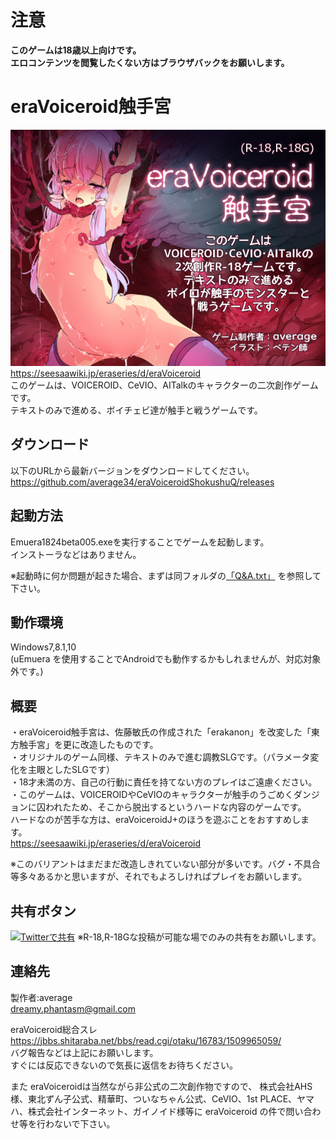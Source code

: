 ﻿# 注意
__このゲームは18歳以上向けです。__  
__エロコンテンツを閲覧したくない方はブラウザバックをお願いします。__  

# eraVoiceroid触手宮

![Link Text](https://github.com/average34/eraVoiceroidShokushuQ/blob/master/RESOURCES/eraVStop.png "Title")  
https://seesaawiki.jp/eraseries/d/eraVoiceroid  
このゲームは、VOICEROID、CeVIO、AITalkのキャラクターの二次創作ゲームです。  
テキストのみで進める、ボイチェビ達が触手と戦うゲームです。

## ダウンロード

以下のURLから最新バージョンをダウンロードしてください。  
https://github.com/average34/eraVoiceroidShokushuQ/releases  
  
## 起動方法  

Emuera1824beta005.exeを実行することでゲームを起動します。  
インストーラなどはありません。  
  
※起動時に何か問題が起きた場合、まずは同フォルダの[「Q&A.txt」](https://github.com/average34/eraVoiceroidShokushuQ/blob/master/RESOURCES/eraVStop.png "Q&A")  を参照して下さい。  
  
## 動作環境  

Windows7,8.1,10  
(uEmuera を使用することでAndroidでも動作するかもしれませんが、対応対象外です。)  
  
## 概要  

・eraVoiceroid触手宮は、佐藤敏氏の作成された「erakanon」を改変した「東方触手宮」を更に改造したものです。  
・オリジナルのゲーム同様、テキストのみで進む調教SLGです。（パラメータ変化を主眼としたSLGです）  
・18才未満の方、自己の行動に責任を持てない方のプレイはご遠慮ください。  
・このゲームは、VOICEROIDやCeVIOのキャラクターが触手のうごめくダンジョンに囚われたため、そこから脱出するというハードな内容のゲームです。  
ハードなのが苦手な方は、eraVoiceroidJ+のほうを遊ぶことをおすすめします。  
https://seesaawiki.jp/eraseries/d/eraVoiceroid  
  
※このバリアントはまだまだ改造しきれていない部分が多いです。バグ・不具合等多々あるかと思いますが、それでもよろしければプレイをお願いします。  
  
## 共有ボタン

[<img src="https://help.twitter.com/content/dam/help-twitter/brand/logo.png" width="40" alt="Twitterで共有">](https://twitter.com/share?url=https://github.com/average34/eraVoiceroidA/blob/master/README.md&hashtags=eraVoiceroid&text=eraVoiceroid触手宮%0D%0Aテキストのみで進める、ボイチェビ達が触手と戦うゲームです。（R-18）%0D%0A "Twitterで共有")
※R-18,R-18Gな投稿が可能な場でのみの共有をお願いします。

## 連絡先  

製作者:average  
dreamy.phantasm@gmail.com  
  
eraVoiceroid総合スレ  
https://jbbs.shitaraba.net/bbs/read.cgi/otaku/16783/1509965059/  
バグ報告などは上記にお願いします。  
すぐには反応できないので気長に返信をお待ちください。  

また eraVoiceroidは当然ながら非公式の二次創作物ですので、
株式会社AHS様、東北ずん子公式、精華町、ついなちゃん公式、CeVIO、1st PLACE、ヤマハ、株式会社インターネット、ガイノイド様等に eraVoiceroid の件で問い合わせ等を行わないで下さい。

